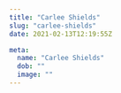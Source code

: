 ```yaml
---
title: "Carlee Shields"
slug: "carlee-shields"
date: 2021-02-13T12:19:55Z

meta:
  name: "Carlee Shields"
  dob: ""
  image: ""
---
```


